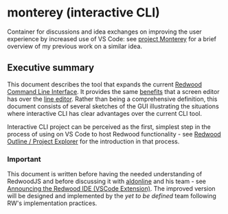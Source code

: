# monterey (interactive CLI)

Container for discussions and idea exchanges on improving the user experience by increased use of VS Code: see [project Monterey](https://github.com/adriatic/monterey/issues/1) for a brief overview of my previous work on a similar idea.

## Executive summary

This document describes the tool that expands the current [Redwood Command Line Interface](https://redwoodjs.com/docs/cli-commands). It provides the same [benefits](https://github.com/adriatic/monterey/issues/1#issuecomment-774532529) that a screen editor has over the [line editor](https://en.wikipedia.org/wiki/Line_editor). Rather than being a comprehensive definition, this document consists of several sketches of the GUI illustrating the situations where interactive CLI has clear advantages over the current CLI tool. 

Interactive CLI project can be perceived as the first, simplest step in the process of using on VS Code to host Redwood functionality - see [Redwood Outline / Project Explorer](https://marketplace.visualstudio.com/items?itemName=redwoodjs.redwood) for the introduction in that process.

### Important
This document is written before having the needed understanding of RedwoodJS and before discussing it with [aldonline](https://community.redwoodjs.com/u/aldonline) and his team - see [Announcing the Redwood IDE (VSCode Extension)](https://community.redwoodjs.com/t/announcing-the-redwood-ide-vscode-extension/1236). The improved version will be designed and implemented by the _yet to be defined_ team following RW's implementation practices.
